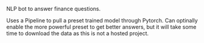 NLP bot to answer finance questions. 

Uses a Pipeline to pull a preset trained model through Pytorch. Can optinally
enable the more powerful preset to get better answers, but it will take some time to download the data as this is not a hosted project.
